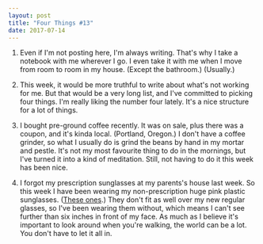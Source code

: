 ```yaml
---
layout: post
title: "Four Things #13"
date: 2017-07-14
---
```


1. Even if I'm not posting here, I'm always writing. That's why I take a notebook with me wherever I go. I even take it with me when I move from room to room in my house. (Except the bathroom.) (Usually.)

2. This week, it would be more truthful to write about what's not working for me. But that would be a very long list, and I've committed to picking four things. I'm really liking the number four lately. It's a nice structure for a lot of things.

3. I bought pre-ground coffee recently. It was on sale, plus there was a coupon, and it's kinda local. (Portland, Oregon.) I don't have a coffee grinder, so what I usually do is grind the beans by hand in my mortar and pestle. It's not my most favourite thing to do in the mornings, but I've turned it into a kind of meditation. Still, not having to do it this week has been nice.

4. I forgot my prescription sunglasses at my parents's house last week. So this week I have been wearing my non-prescription huge pink plastic sunglasses. (<a href="http://jessdriscoll.com/selfie.html">These ones</a>.) They don't fit as well over my new regular glasses, so I've been wearing them without, which means I can't see further than six inches in front of my face. As much as I believe it's important to look around when you're walking, the world can be a lot. You don't have to let it all in.
